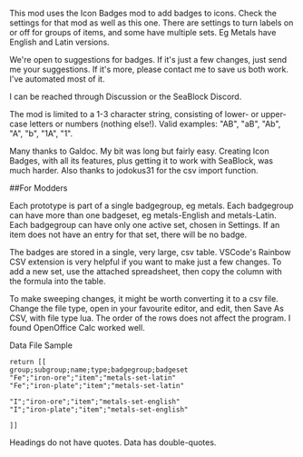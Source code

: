 This mod uses the Icon Badges mod to add badges to icons. Check the settings for that mod as well as this one. There are settings to turn labels on or off for groups of items, and some have multiple sets. Eg Metals have English and Latin versions.

We're open to suggestions for badges. If it's just a few changes, just send me your suggestions. If it's more, please contact me to save us both work. I've automated most of it.

I can be reached through Discussion or the SeaBlock Discord.

The mod is limited to a 1-3 character string, consisting of lower- or upper-case letters or numbers (nothing else!). Valid examples: "AB", "aB", "Ab", "A", "b", "1A", "1".

Many thanks to Galdoc. My bit was long but fairly easy. Creating Icon Badges, with all its features, plus getting it to work with SeaBlock, was much harder. Also thanks to jodokus31 for the csv import function.

##For Modders

Each prototype is part of a single badgegroup, eg metals. Each badgegroup can have more than one badgeset, eg metals-English and metals-Latin. Each badgegroup can have only one active set, chosen in Settings. If an item does not have an entry for that set, there will be no badge.

The badges are stored in a single, very large, csv table. VSCode's Rainbow CSV extension is very helpful if you want to make just a few changes. To add a new set, use the attached spreadsheet, then copy the column with the formula into the table.

To make sweeping changes, it might be worth converting it to a csv file. Change the file type, open in your favourite editor, and edit, then Save As CSV, with file type lua. The order of the rows does not affect the program. I found OpenOffice Calc worked well.

Data File Sample
```
return [[
group;subgroup;name;type;badgegroup;badgeset
"Fe";"iron-ore";"item";"metals-set-latin"
"Fe";"iron-plate";"item";"metals-set-latin"

"I";"iron-ore";"item";"metals-set-english"
"I";"iron-plate";"item";"metals-set-english"

]]
```

Headings do not have quotes. Data has double-quotes.



